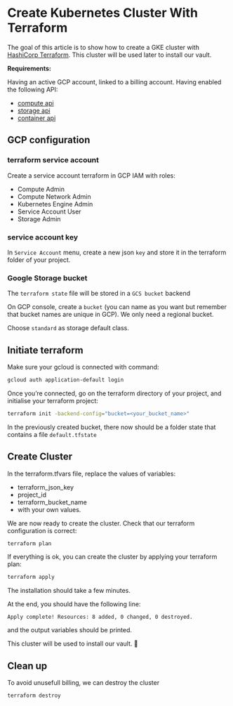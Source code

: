 # Create Kubernetes Cluster With Terraform

The goal of this article is to show how to create a GKE cluster with [HashiCorp Terraform](https://www.terraform.io/). This cluster will be used later to install our vault.

**Requirements:**

Having an active GCP account, linked to a billing account.
Having enabled the following API:

- [compute api](https://console.cloud.google.com/apis/library/compute.googleapis.com)
- [storage api](https://console.cloud.google.com/apis/library/storage.googleapis.com)
- [container api](https://console.cloud.google.com/apis/library/container.googleapis.com)

## GCP configuration

### terraform service account

Create a service account terraform in GCP IAM with roles:

- Compute Admin
- Compute Network Admin
- Kubernetes Engine Admin
- Service Account User
- Storage Admin

### service account key

In `Service Account` menu, create a new json `key` and store it in the terraform folder of your project.

### Google Storage bucket

The `terraform state` file will be stored in a `GCS bucket` backend

On GCP console, create a `bucket` (you can name as you want but remember that bucket names are unique in GCP). We only need a regional bucket.

Choose `standard` as storage default class.

## Initiate terraform

Make sure your gcloud is connected with command:

```bash
gcloud auth application-default login
```

Once you’re connected, go on the terraform directory of your project, and initialise your terraform project:

```bash
terraform init -backend-config="bucket=<your_bucket_name>"
```

In the previously created bucket, there now should be a folder state that contains a file `default.tfstate`

## Create Cluster

In the terraform.tfvars file, replace the values of variables:

- terraform_json_key
- project_id
- terraform_bucket_name
- with your own values.

We are now ready to create the cluster. Check that our terraform configuration is correct:

```bash
terraform plan
```

If everything is ok, you can create the cluster by applying your terraform plan:

```bash
terraform apply
```

The installation should take a few minutes.

At the end, you should have the following line:

`Apply complete! Resources: 8 added, 0 changed, 0 destroyed.`

and the output variables should be printed.

This cluster will be used to install our vault. 🙂

## Clean up

To avoid unusefull billing, we can destroy the cluster

```bash
terraform destroy
```
